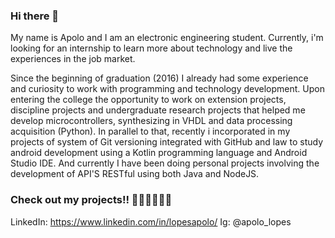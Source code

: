 ### Hi there 👋

<!--
**ApoloLopes/ApoloLopes** is a ✨ _special_ ✨ repository because its `README.md` (this file) appears on your GitHub profile.

Here are some ideas to get you started:


- 🔭 I’m currently working on ...
- 🌱 I’m currently learning ...
- 👯 I’m looking to collaborate on ...
- 🤔 I’m looking for help with ...
- 💬 Ask me about ...
- 📫 How to reach me: ...
- 😄 Pronouns: ...
- ⚡ Fun fact: ...
-->

My name is Apolo and I am an electronic engineering student. Currently, i'm looking for an internship to learn more about technology and live the experiences in the job market.

Since the beginning of graduation (2016) I already had some experience and curiosity to
work with programming and technology development. Upon entering the
college the opportunity to work on extension projects, discipline projects and undergraduate research projects that helped me develop
microcontrollers, synthesizing in VHDL and data processing acquisition (Python). In
parallel to that, recently i incorporated in my projects of system of
Git versioning integrated with GitHub and law to study android development
using a Kotlin programming language and Android Studio IDE. And currently I have been doing personal projects involving the development of API'S RESTful using both Java and NodeJS.

### Check out my projects!! 🔭🔭🔭😄😄😄

LinkedIn: https://www.linkedin.com/in/lopesapolo/
Ig: @apolo_lopes


